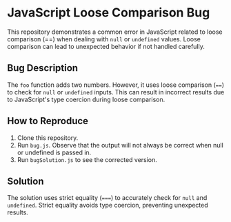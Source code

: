 # JavaScript Loose Comparison Bug

This repository demonstrates a common error in JavaScript related to loose comparison (==) when dealing with `null` or `undefined` values.  Loose comparison can lead to unexpected behavior if not handled carefully.

## Bug Description

The `foo` function adds two numbers. However, it uses loose comparison (`==`) to check for `null` or `undefined` inputs.  This can result in incorrect results due to JavaScript's type coercion during loose comparison.

## How to Reproduce

1. Clone this repository.
2. Run `bug.js`. Observe that the output will not always be correct when null or undefined is passed in.
3. Run `bugSolution.js` to see the corrected version.

## Solution

The solution uses strict equality (`===`) to accurately check for `null` and `undefined`. Strict equality avoids type coercion, preventing unexpected results.